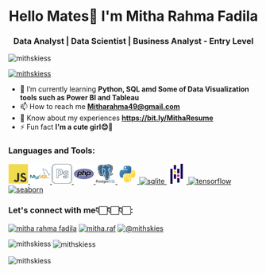 <h1 align="center">Hello Mates👋 I'm Mitha Rahma Fadila</h1>
<h3 align="center">Data Analyst | Data Scientist | Business Analyst - Entry Level</h3>

<p align="left"> <img src="https://komarev.com/ghpvc/?username=mithskiess&label=Profile%20views&color=0e75b6&style=flat" alt="mithskiess" /p>
<p align="left"> <a href="https://github.com/ryo-ma/github-profile-trophy"><img src="https://github-profile-trophy.vercel.app/?username=mithskiess" alt="mithskiess" /></a> </p>

- 🌱 I’m currently learning **Python, SQL amd Some of Data Visualization tools such as Power BI and Tableau**
- 📫 How to reach me **Mitharahma49@gmail.com**
- 📄 Know about my experiences **https://bit.ly/MithaResume**
- ⚡ Fun fact **I'm a cute girl😊🤗**

<h3 align="left">Languages and Tools:</h3>
<p align="left"> <a href="https://developer.mozilla.org/en-US/docs/Web/JavaScript" target="_blank" rel="noreferrer"> <img src="https://raw.githubusercontent.com/devicons/devicon/master/icons/javascript/javascript-original.svg" alt="javascript" width="40" height="40"/> </a> <a href="https://www.mysql.com/" target="_blank" rel="noreferrer"> <img src="https://raw.githubusercontent.com/devicons/devicon/master/icons/mysql/mysql-original-wordmark.svg" alt="mysql" width="40" height="40"/> </a> <a href="https://www.photoshop.com/en" target="_blank" rel="noreferrer"> <img src="https://raw.githubusercontent.com/devicons/devicon/master/icons/photoshop/photoshop-line.svg" alt="photoshop" width="40" height="40"/> </a> <a href="https://www.php.net" target="_blank" rel="noreferrer"> <img src="https://raw.githubusercontent.com/devicons/devicon/master/icons/php/php-original.svg" alt="php" width="40" height="40"/> </a> <a href="https://www.postgresql.org" target="_blank" rel="noreferrer"> <img src="https://raw.githubusercontent.com/devicons/devicon/master/icons/postgresql/postgresql-original-wordmark.svg" alt="postgresql" width="40" height="40"/> </a> <a href="https://www.python.org" target="_blank" rel="noreferrer"> <img src="https://raw.githubusercontent.com/devicons/devicon/master/icons/python/python-original.svg" alt="python" width="40" height="40"/> </a> <a href="https://www.sqlite.org/" target="_blank" rel="noreferrer"> <img src="https://www.vectorlogo.zone/logos/sqlite/sqlite-icon.svg" alt="sqlite" width="40" height="40"/> </a> <a href="https://pandas.pydata.org/" target="_blank" rel="noreferrer"> <img src="https://raw.githubusercontent.com/devicons/devicon/2ae2a900d2f041da66e950e4d48052658d850630/icons/pandas/pandas-original.svg" alt="pandas" width="40" height="40"/> <a href="https://www.tensorflow.org" target="_blank" rel="noreferrer"> <img src="https://www.vectorlogo.zone/logos/tensorflow/tensorflow-icon.svg" alt="tensorflow" width="40" height="40"/> </a> <a href="https://seaborn.pydata.org/" target="_blank" rel="noreferrer"> <img src="https://seaborn.pydata.org/_images/logo-mark-lightbg.svg" alt="seaborn" width="40" height="40"/> </a> </a> </p>

<h3 align="left">Let's connect with me👇🏻👇🏻👇🏻:</h3>
<p align="left">
<a href="https://www.linkedin.com/in/mitha-rahma-fadila" target="blank"><img align="center" src="https://raw.githubusercontent.com/rahuldkjain/github-profile-readme-generator/master/src/images/icons/Social/linked-in-alt.svg" alt="mitha rahma fadila" height="30" width="40" /></a>
<a href="https://instagram.com/mitha.raf" target="blank"><img align="center" src="https://raw.githubusercontent.com/rahuldkjain/github-profile-readme-generator/master/src/images/icons/Social/instagram.svg" alt="mitha.raf" height="30" width="40" /></a>
<a href="https://medium.com/@mithskies" target="blank"><img align="center" src="https://raw.githubusercontent.com/rahuldkjain/github-profile-readme-generator/master/src/images/icons/Social/medium.svg" alt="@mithskies" height="30" width="40" /></a>
</p>

<p><img align="left" src="https://github-readme-stats.vercel.app/api/top-langs?username=mithskiess&show_icons=true&locale=en&layout=compact" alt="mithskiess" /></p>
<p>&nbsp;<img align="center" src="https://github-readme-stats.vercel.app/api?username=mithskiess&show_icons=true&locale=en" alt="mithskiess" /></p>
<p><img align="center" src="https://github-readme-streak-stats.herokuapp.com/?user=mithskiess&" alt="mithskiess" /></p>

